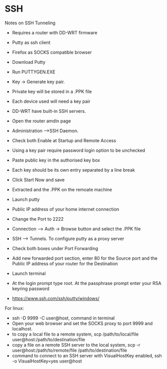 # SSH
Notes on SSH Tunneling
- Requires a router with DD-WRT firmware
- Putty as ssh client
- Firefox as SOCKS compatible browser

- Download Putty
- Run PUTTYGEN.EXE
- Key -> Generate key pair.
- Private key will be stored in a .PPK file
- Each device used will need a key pair
- DD-WRT have built-in SSH servers.
- Open the router amdin page
- Administration –>SSH Daemon.
- Check both Enable at Startup and Remote Access
- Using a key pair require password login option to be unchecked
- Paste public key in the authorised key box
- Each key should be its own entry separated by a line break
- Click Start Now and save
- Extracted and the .PPK on the remoate machine
- Launch putty
- Public IP address of your home internet connection
- Change the Port to 2222
- Connection –> Auth -> Browse button and select the .PPK file 
- SSH –> Tunnels. To configure putty as a proxy server
- Check both boxes under Port Forwarding
- Add new forwarded port section, enter 80 for the Source port and the Public IP address of your router for the Destination
- Launch terminal
- At the login prompt type root. At the passphrase prompt enter your RSA keyring password

- https://www.ssh.com/ssh/putty/windows/

For linux:
- ssh -D 9999 -C user@host,  command in terminal
- Open your web browser and set the SOCKS proxy to port 9999 and localhost.
- to copy a local file to a remote system, scp /path/to/local/file user@host:/path/to/destination/file
- copy a file on a remote SSH server to the local system, scp -r user@host:/path/to/remote/file /path/to/destination/file
- command to connect to an SSH server with VisualHostKey enabled, ssh -o VisualHostKey=yes user@host
